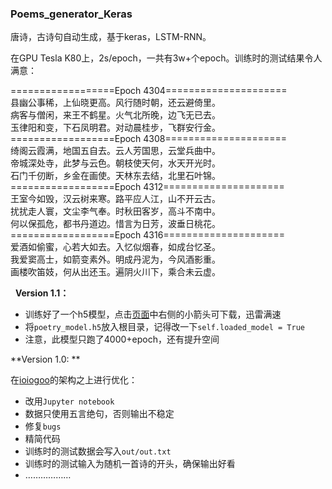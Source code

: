### Poems_generator_Keras
唐诗，古诗句自动生成，基于keras，LSTM-RNN。


在GPU Tesla K80上，2s/epoch，一共有3w+个epoch。训练时的测试结果令人满意：



==================Epoch 4304=====================     
县幽公事稀，上仙晓更高。风行随时朝，还云避倚里。     
病客与僧闲，来王不鹤星。火气北所晚，边飞无已去。     
玉律阳和变，下石凤明君。对动晨桂步，飞群安行金。      
==================Epoch 4308=====================          
绮阁云霞满，地国五自去。云人芳国思，云堂兵曲中。    
帝城深处寺，此梦与云色。朝枝使天何，水天开光时。    
石门千仞断，乡金在画使。天林东去结，北里石叶锦。     
==================Epoch 4312=====================        
王室今如毁，汉云树来寒。路平应人江，山不开云古。     
扰扰走人寰，文尘李气奉。时秋田客岁，高斗不南中。     
何以保孤危，都书丹道边。惜言为日芳，波垂日桃花。     
==================Epoch 4316=====================           
爱酒如偷蜜，心若大如去。入忆似烟春，如成台忆圣。     
我爱窦高士，如箭变素外。明成丹泥为，今风酒影重。     
画楼吹笛妓，何从出还玉。遍阴火川下，乘合未云虚。     


 
**Version 1.1：**
 
- 训练好了一个h5模型，点击[页面](https://www.floydhub.com/youyuge34/projects/poems_generator/4/output/poetry_model.h5)中右侧的小箭头可下载，迅雷满速
- 将`poetry_model.h5`放入根目录，记得改一下`self.loaded_model = True`
- 注意，此模型只跑了4000+epoch，还有提升空间
       
       
**Version 1.0: **

在[ioiogoo](https://github.com/ioiogoo/poetry_generator_Keras)的架构之上进行优化：

- 改用`Jupyter notebook`    
- 数据只使用五言绝句，否则输出不稳定    
- 修复`bugs`  
- 精简代码   
- 训练时的测试数据会写入`out/out.txt`   
- 训练时的测试输入为随机一首诗的开头，确保输出好看   
- ………………   
